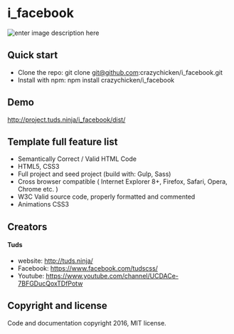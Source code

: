 # i_facebook

![enter image description here](http://i.imgur.com/j2u1WlU.png)

## Quick start
* Clone the repo: git clone git@github.com:crazychicken/i_facebook.git
* Install with npm: npm install crazychicken/i_facebook

## Demo
http://project.tuds.ninja/i_facebook/dist/

## Template full feature list

* Semantically Correct / Valid HTML Code
* HTML5, CSS3
* Full project and seed project (build with: Gulp, Sass)
* Cross browser compatible ( Internet Explorer 8+, Firefox, Safari, Opera, Chrome etc. )
* W3C Valid source code, properly formatted and commented
* Animations CSS3

## Creators

#### Tuds
* website: http://tuds.ninja/
* Facebook: https://www.facebook.com/tudscss/
* Youtube: https://www.youtube.com/channel/UCDACe-7BFGDucQoxTDfPotw

## Copyright and license

Code and documentation copyright 2016, MIT license.
